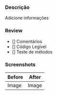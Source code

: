 ### Descrição

Adicione informações

### Review

- [] Comentários
- [] Código Legível
- [] Teste de métodos

### Screenshots

| Before | After |
| ------ | ----- |
| Image  | Image |